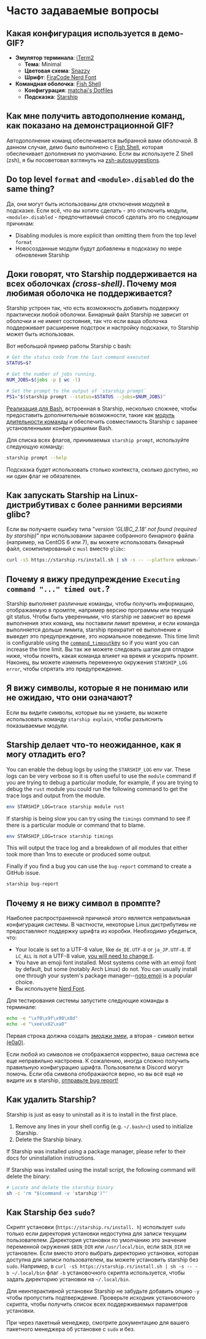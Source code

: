 # Часто задаваемые вопросы

## Какая конфигурация используется в демо-GIF?

- **Эмулятор терминала**: [iTerm2](https://iterm2.com/)
  - **Тема**: Minimal
  - **Цветовая схема**: [Snazzy](https://github.com/sindresorhus/iterm2-snazzy)
  - **Шрифт**: [FiraCode Nerd Font](https://www.nerdfonts.com/font-downloads)
- **Командная оболочка**: [Fish Shell](https://fishshell.com/)
  - **Конфигурация**: [matchai's Dotfiles](https://github.com/matchai/dotfiles/blob/b6c6a701d0af8d145a8370288c00bb9f0648b5c2/.config/fish/config.fish)
  - **Подсказка**: [Starship](https://starship.rs/)

## Как мне получить автодополнение команд, как показано на демонстрационной GIF?

Автодополнение команд обеспечивается выбранной вами оболочкой. В данном случае, демо было выполнено с [Fish Shell](https://fishshell.com/), которая обеспечивает дополнения по умолчанию. Если вы используете Z Shell (zsh), я бы посоветовал взглянуть на [zsh-autosuggestions](https://github.com/zsh-users/zsh-autosuggestions).

## Do top level `format` and `<module>.disabled` do the same thing?

Да, они могут быть использованы для отключения модулей в подсказке. Если всё, что вы хотите сделать - это отключить модули, `<module>.disabled` - предпочитаемый способ сделать это по следующим причинам:

- Disabling modules is more explicit than omitting them from the top level `format`
- Новосозданные модули будут добавлены в подсказку по мере обновления Starship

## Доки говорят, что Starship поддерживается на всех оболочках *(cross-shell)*. Почему моя любимая оболочка не поддерживается?

Starship устроен так, что есть возможность добавить поддержку практически любой оболочки. Бинарный файл Starship не зависит от оболочки и не имеет состояния, так что если ваша оболочка поддерживает расширение подстрок и настройку подсказки, то Starship может быть использован.

Вот небольшой пример работы Starship с bash:

```sh
# Get the status code from the last command executed
STATUS=$?

# Get the number of jobs running.
NUM_JOBS=$(jobs -p | wc -l)

# Set the prompt to the output of `starship prompt`
PS1="$(starship prompt --status=$STATUS --jobs=$NUM_JOBS)"
```

[Реализация для Bash](https://github.com/starship/starship/blob/master/src/init/starship.bash), встроенная в Starship, несколько сложнее, чтобы предоставить дополнительные возможности, такие как [модуль длительности команды](https://starship.rs/config/#command-duration) и обеспечить совместимость Starship с заранее установленными конфигурациями Bash.

Для списка всех флагов, принимаемых `starship prompt`, используйте следующую команду:

```sh
starship prompt --help
```

Подсказка будет использовать столько контекста, сколько доступно, но ни один флаг не обязателен.

## Как запускать Starship на Linux-дистрибутивах с более ранними версиями glibc?

Если вы получаете ошибку типа "_version 'GLIBC_2.18' not found (required by starship)_" при использовании заранее собранного бинарного файла (например, на CentOS 6 или 7), вы можете использовать бинарный файл, скомпилированый с `musl` вместо `glibc`:

```sh
curl -sS https://starship.rs/install.sh | sh -s -- --platform unknown-linux-musl
```

## Почему я вижу предупреждение  `Executing command "..." timed out.`?

Starship выполняет различные команды, чтобы получить информацию, отображаемую в промпте, например версию программы или текущий git status. Чтобы быть уверенными, что starship не зависнет во время выполнения этих команд, мы поставили лимит времени, и если команда выполняется дольше лимита, starship прекратит её выполнение и выведет это предупреждение, это нормальное поведение. This time limit is configurable using the [`command_timeout`key](../config/#prompt) so if you want you can increase the time limit. Вы так же можете следовать шагам для отладки ниже, чтобы понять, какая команда влияет на время и ускорить промпт. Наконец, вы можете изменить переменную окружения `STARSHIP_LOG` `error`, чтобы спрятать это предупреждение.

## Я вижу символы, которые я не понимаю или не ожидаю, что они означают?

Если вы видите символы, которые вы не узнаете, вы можете использовать команду `starship explain`, чтобы разъяснить показываемые модули.

## Starship делает что-то неожиданное, как я могу отладить его?

You can enable the debug logs by using the `STARSHIP_LOG` env var. These logs can be very verbose so it is often useful to use the `module` command if you are trying to debug a particular module, for example, if you are trying to debug the `rust` module you could run the following command to get the trace logs and output from the module.

```sh
env STARSHIP_LOG=trace starship module rust
```

If starship is being slow you can try using the `timings` command to see if there is a particular module or command that to blame.

```sh
env STARSHIP_LOG=trace starship timings
```

This will output the trace log and a breakdown of all modules that either took more than 1ms to execute or produced some output.

Finally if you find a bug you can use the `bug-report` command to create a GitHub issue.

```sh
starship bug-report
```

## Почему я не вижу символ в промпте?

Наиболее распространенной причиной этого является неправильная конфигурация системы. В частности, некоторые Linux дистрибутивы не предоставляют поддержку шрифта из коробки. Необходимо убедиться, что:

- Your locale is set to a UTF-8 value, like `de_DE.UTF-8` or `ja_JP.UTF-8`. If `LC_ALL` is not a UTF-8 value, [you will need to change it](https://www.tecmint.com/set-system-locales-in-linux/).
- You have an emoji font installed. Most systems come with an emoji font by default, but some (notably Arch Linux) do not. You can usually install one through your system's package manager--[noto emoji](https://www.google.com/get/noto/help/emoji/) is a popular choice.
- Вы используете [Nerd Font](https://www.nerdfonts.com/).

Для тестирования системы запустите следующие команды в терминале:

```sh
echo -e "\xf0\x9f\x90\x8d"
echo -e "\xee\x82\xa0"
```

Первая строка должна создать [эмоджи змеи](https://emojipedia.org/snake/), а вторая - символ ветки [(e0a0)](https://github.com/ryanoasis/powerline-extra-symbols#glyphs).

Если любой из символов не отображается корректно, ваша система все еще неправильно настроена. К сожалению, иногда сложно получить правильную конфигурацию шрифта. Пользователи в Discord могут помочь. Если оба символа отображаются верно, но вы всё ещё не видите их в starship, [отправьте bug report!](https://github.com/starship/starship/issues/new/choose)

## Как удалить Starship?

Starship is just as easy to uninstall as it is to install in the first place.

1. Remove any lines in your shell config (e.g. `~/.bashrc`) used to initialize Starship.
1. Delete the Starship binary.

If Starship was installed using a package manager, please refer to their docs for uninstallation instructions.

If Starship was installed using the install script, the following command will delete the binary:

```sh
# Locate and delete the starship binary
sh -c 'rm "$(command -v 'starship')"'
```

## Как Starship без `sudo`?

Скрипт установки (`https://starship.rs/install. h`) использует `sudo` только если директория установки недоступна для записи текущим пользователем. Директория установки по умолчанию это значение переменной окружения `$BIN_DIR` или `/usr/local/bin`, если `$BIN_DIR` не установлен. Если вместо этого выбрать директорию установки, которая доступна для записи пользователем, вы можете установить starship без `sudo`. Например, в `curl -sS https://starship.rs/install.sh | sh -s -- -b ~/.local/bin` флаг `-b` установочного скрипта используется, чтобы задать директорию установки на `~/.local/bin`.

Для неинтерактивной установки Starship не забудьте добавить опцию `-y` чтобы пропустить подтверждение. Проверьте исходник установочного скрипта, чтобы получить список всех поддерживаемых параметров установки.

При через пакетный менеджер, смотрите документацию для вашего пакетного менеджера об установке с `sudo` и без.
